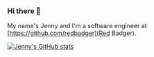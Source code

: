 ### Hi there 👋

My name's Jenny and I'm a software engineer at [https://github.com/redbadger](Red Badger).

[![Jenny's GitHub stats](https://github-readme-stats.vercel.app/api?username=jennysharps)](https://github.com/anuraghazra/github-readme-stats)

<!--
**jennysharps/jennysharps** is a ✨ _special_ ✨ repository because its `README.md` (this file) appears on your GitHub profile.

Here are some ideas to get you started:

- 🔭 I’m currently working on ...
- 🌱 I’m currently learning ...
- 👯 I’m looking to collaborate on ...
- 🤔 I’m looking for help with ...
- 💬 Ask me about ...
- 📫 How to reach me: ...
- 😄 Pronouns: ...
- ⚡ Fun fact: ...
-->
